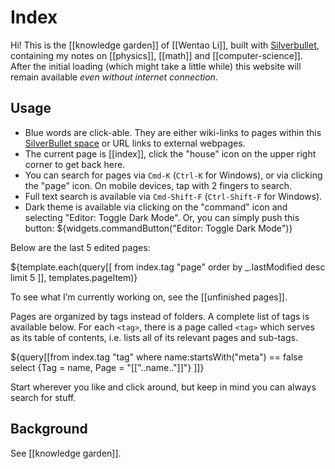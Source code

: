 # Index

Hi! This is the [[knowledge garden]] of [[Wentao Li]], built with [Silverbullet](https://silverbullet.md), containing my notes on [[physics]], [[math]] and [[computer-science]]. After the initial loading (which might take a little while) this website will remain available _even without internet connection_.

## Usage

* Blue words are click-able. They are either wiki-links to pages within this [SilverBullet space](https://silverbullet.md/Spaces) or URL links to external webpages.
* The current page is [[index]], click the "house" icon on the upper right corner to get back here.
* You can search for pages via `Cmd-K` (`Ctrl-K` for Windows), or via clicking the "page" icon. On mobile devices, tap with 2 fingers to search.
* Full text search is available via `Cmd-Shift-F` (`Ctrl-Shift-F` for Windows).
* Dark theme is available via clicking on the "command" icon and selecting "Editor: Toggle Dark Mode". Or, you can simply push this button: ${widgets.commandButton("Editor: Toggle Dark Mode")}

Below are the last 5 edited pages: 

${template.each(query[[
  from index.tag "page"
  order by _.lastModified desc
  limit 5
]], templates.pageItem)}

To see what I’m currently working on, see the [[unfinished pages]].

Pages are organized by tags instead of folders. A complete list of tags is available below. For each `<tag>`, there is a page called `<tag>` which serves as its table of contents, i.e. lists all of its relevant pages and sub-tags.

${query[[from index.tag "tag" where name:startsWith("meta") == false select {Tag = name, Page = "[["..name.."]]"} ]]}

Start wherever you like and click around, but keep in mind you can always search for stuff.

## Background

See [[knowledge garden]].
